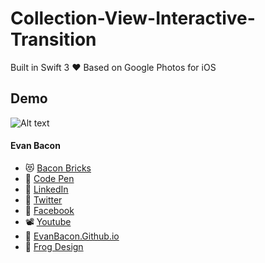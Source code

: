 # Collection-View-Interactive-Transition
Built in Swift 3 ❤️
Based on Google Photos for iOS

## Demo
![Alt text](/demo.gif?raw=true "Demo Gif 😘")

#### Evan Bacon

* 😻 [Bacon Bricks](http://baconbricks.com/)
* 🎸 [Code Pen](http://codepen.io/EvanBacon/)
* 🌮 [LinkedIn](https://www.linkedin.com/in/evan-bacon-10605b58)
* 🍕 [Twitter](https://twitter.com/baconbricks)
* 🐶 [Facebook](https://www.facebook.com/Brix-Master-478004325673947/)
* 📽 [Youtube](https://www.facebook.com/Brix-Master-478004325673947/)
* 🍳 [EvanBacon.Github.io](https://www.facebook.com/Brix-Master-478004325673947/)
* 🐸 [Frog Design](https://www.facebook.com/Brix-Master-478004325673947/)
